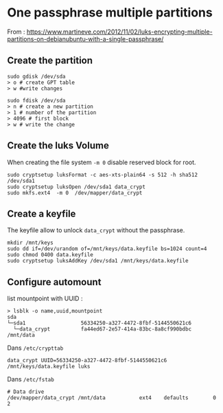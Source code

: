 # One passphrase multiple partitions

From : https://www.martineve.com/2012/11/02/luks-encrypting-multiple-partitions-on-debianubuntu-with-a-single-passphrase/

## Create the partition
```
sudo gdisk /dev/sda
> o # create GPT table
> w #write changes

sudo fdisk /dev/sda
> n # create a new partition
> 1 # number of the partition
> 4096 # first block
> w # write the change
```

## Create the luks Volume
When creating the file system `-m 0` disable reserved block for root.
```
sudo cryptsetup luksFormat -c aes-xts-plain64 -s 512 -h sha512 /dev/sda1
sudo cryptsetup luksOpen /dev/sda1 data_crypt
sudo mkfs.ext4  -m 0  /dev/mapper/data_crypt
```

## Create a keyfile
The keyfile allow to unlock `data_crypt` without the passphrase.
```
mkdir /mnt/keys
sudo dd if=/dev/urandom of=/mnt/keys/data.keyfile bs=1024 count=4
sudo chmod 0400 data.keyfile
sudo cryptsetup luksAddKey /dev/sda1 /mnt/keys/data.keyfile
```
## Configure automount
list mountpoint with UUID : 
```
> lsblk -o name,uuid,mountpoint
sda
└─sda1                  56334250-a327-4472-8fbf-5144550621c6
  └─data_crypt          fa44ed67-2e57-414a-83bc-8a8cf990bdbc   /mnt/data
```

Dans `/etc/crypttab`
```
data_crypt UUID=56334250-a327-4472-8fbf-5144550621c6  /mnt/keys/data.keyfile luks
```

Dans `/etc/fstab`
```
# Data drive
/dev/mapper/data_crypt /mnt/data           ext4    defaults        0       2
```

